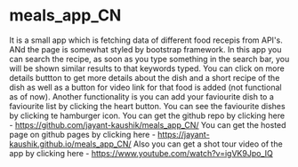# meals_app_CN
It is a small app which is fetching data of different food recepis from API's. ANd the page is somewhat styled by bootstrap framework.
In this app you can search the recipe, as soon as you type something in the search bar, you will be shown similar results to that keywords typed. You can click on more details buttton to get more details about the dish and a short recipe of the dish as well as a button for video link for that food is added (not functional as of now).
Another functionality is you can add your faviourite dish to a faviourite list by clicking the heart button. You can see the faviourite dishes by clicking te hamburger icon.
You can get the github repo by clicking here - https://github.com/jayant-kaushik/meals_app_CN/
You can get the hosted page on github pages by clicking here - https://jayant-kaushik.github.io/meals_app_CN/
Also you can get a shot tour video of the app by clicking here - https://www.youtube.com/watch?v=igVK9Jpo_IQ
